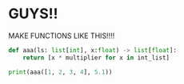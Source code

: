 # GUYS!!

MAKE FUNCTIONS LIKE THIS!!!!
```python
def aaa(ls: list[int], x:float) -> list[float]:
    return [x * multiplier for x in int_list]

print(aaa([1, 2, 3, 4], 5.1))
```
